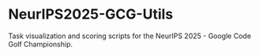 # NeurIPS2025-GCG-Utils
Task visualization and scoring scripts for the NeurIPS 2025 - Google Code Golf Championship.
